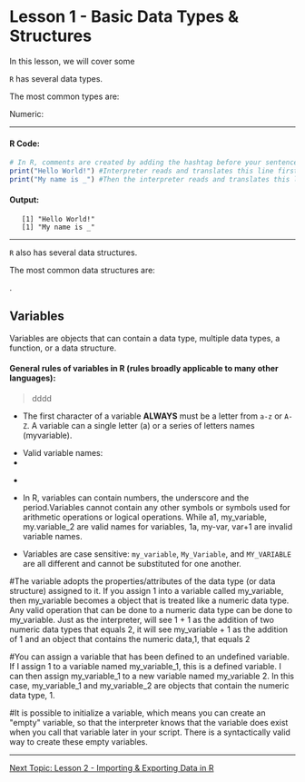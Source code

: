 # Lesson 1 -  Basic Data Types & Structures

In this lesson, we will cover some 

`R` has several data types.

The most common types are:

Numeric: 

----
#### **R Code:**
```R
# In R, comments are created by adding the hashtag before your sentence so that the interpretor knows that they are comments.
print("Hello World!") #Interpreter reads and translates this line first
print("My name is _") #Then the interpreter reads and translates this line next
```
#### **Output:**

<p>
   
```
   [1] "Hello World!"
   [1] "My name is _"
```
   
</p>

----


`R` also has several data structures.

The most common data structures are:

.



















## Variables

Variables are objects that can contain a data type, multiple data types, a function, or a data structure.

#### General rules of variables in R (rules broadly applicable to many other languages):
> dddd
> 
> 
- The first character of a variable **ALWAYS** must be a letter from ```a-z``` or ```A-Z```. A variable can a single letter (a) or a series of letters names (myvariable). 
* Valid variable names:
* 
- 
- In R, variables can contain numbers, the underscore and the period.Variables cannot contain any other symbols or symbols used for arithmetic operations or logical operations. While a1, my_variable, my.variable_2 are valid names for variables, 1a, my-var, var+1 are invalid variable names.

- Variables are case sensitive: ```my_variable```, ```My_Variable```, and ```MY_VARIABLE``` are all different and cannot be substituted for one another.

#The variable adopts the properties/attributes of the data type (or data structure) assigned to it. If you assign 1 into a variable called my_variable, then my_variable becomes a object that is treated like a numeric data type. Any valid operation that can be done to a numeric data type can be done to my_variable. Just as the interpreter, will see 1 + 1 as the addition of two numeric data types that equals 2, it will see my_variable + 1 as the addition of 1 and an object that contains the numeric data,1, that equals 2

#You can assign a variable that has been defined to an undefined variable. If I assign 1 to a variable named my_variable_1, this is a defined variable. I can then assign my_variable_1 to a new variable named my_variable 2. In this case, my_variable_1 and my_variable_2 are objects that contain the numeric data type, 1.

#It is possible to initialize a variable, which means you can create an "empty" variable, so that the interpreter knows that the variable does exist when you call that variable later in your script. There is a syntactically valid way to create these empty variables. 

----
[Next Topic: Lesson 2 - Importing & Exporting Data in R](https://github.com/donishadsmith/FIU-DEI-R-Workshop/blob/main/Lesson%202%20-%20Importing%20%26%20Exporting%20Data%20in%20R.md)

